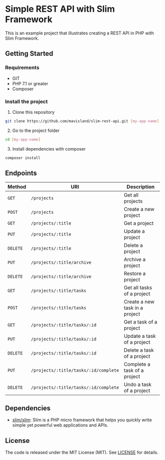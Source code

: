 # Simple REST API with Slim Framework

This is an example project that illustrates creating a REST API in PHP with Slim Framework.

## Getting Started

### Requirements

-   GIT
-   PHP 7.1 or greater
-   Composer

### Install the project

1. Clone this repository

```bash
git clone https://github.com/mavisland/slim-rest-api.git [my-app-name]
```

2. Go to the project folder

```bash
cd [my-app-name]
```

3. Install dependencies with composer

```bash
composer install
```

## Endpoints

| Method   | URI                                   | Description                    |
| -------- | ------------------------------------- | ------------------------------ |
| `GET`    | `/projects`                           | Get all projects               |
| `POST`   | `/projects`                           | Create a new project           |
| `GET`    | `/projects/:title`                    | Get a project                  |
| `PUT`    | `/projects/:title`                    | Update a project               |
| `DELETE` | `/projects/:title`                    | Delete a project               |
| `PUT`    | `/projects/:title/archive`            | Archive a project              |
| `DELETE` | `/projects/:title/archive`            | Restore a project              |
| `GET`    | `/projects/:title/tasks`              | Get all tasks of a project     |
| `POST`   | `/projects/:title/tasks`              | Create a new task in a project |
| `GET`    | `/projects/:title/tasks/:id`          | Get a task of a project        |
| `PUT`    | `/projects/:title/tasks/:id`          | Update a task of a project     |
| `DELETE` | `/projects/:title/tasks/:id`          | Delete a task of a project     |
| `PUT`    | `/projects/:title/tasks/:id/complete` | Complete a task of a project   |
| `DELETE` | `/projects/:title/tasks/:id/complete` | Undo a task of a project       |

## Dependencies

-   [slim/slim](https://github.com/slimphp/Slim): Slim is a PHP micro framework that helps you quickly write simple yet powerful web applications and APIs.

## License

The code is released under the MIT License (MIT). See [LICENSE](LICENSE.md) for details.
